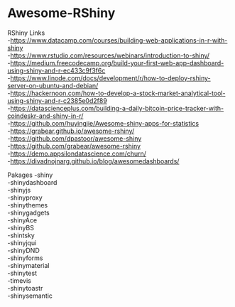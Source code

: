 # Awesome-RShiny

RShiny Links\
-https://www.datacamp.com/courses/building-web-applications-in-r-with-shiny  
-https://www.rstudio.com/resources/webinars/introduction-to-shiny/  
-https://medium.freecodecamp.org/build-your-first-web-app-dashboard-using-shiny-and-r-ec433c9f3f6c  
-https://www.linode.com/docs/development/r/how-to-deploy-rshiny-server-on-ubuntu-and-debian/  
-https://hackernoon.com/how-to-develop-a-stock-market-analytical-tool-using-shiny-and-r-c2385e0d2f89  
-https://datascienceplus.com/building-a-daily-bitcoin-price-tracker-with-coindeskr-and-shiny-in-r/  
-https://github.com/huyingjie/Awesome-shiny-apps-for-statistics  
-https://grabear.github.io/awesome-rshiny/  
-https://github.com/dpastoor/awesome-shiny  
-https://github.com/grabear/awesome-rshiny  
-https://demo.appsilondatascience.com/churn/  
-https://divadnojnarg.github.io/blog/awesomedashboards/  

Pakages
-shiny  
-shinydashboard  
-shinyjs  
-shinyproxy  
-shinythemes  
-shinygadgets  
-shinyAce  
-shinyBS  
-shintsky  
-shinyjqui  
-shinyDND  
-shinyforms  
-shinymaterial  
-shinytest  
-timevis  
-shinytoastr  
-shinysemantic  

